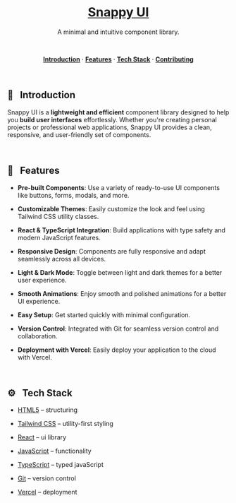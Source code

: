 <a href="https://snappy-ui-nu.vercel.app/">
  <h1 align="center">Snappy UI</h1>
</a>

<p align="center">
  A minimal and intuitive component library.
</p>

<br>

<p align="center">
  <a href="#introduction"><strong>Introduction</strong></a>
  ·&nbsp;<a href="#features"><strong>Features</strong></a>
  ·&nbsp;<a href="#tech-stack"><strong>Tech Stack</strong></a>
  ·&nbsp;<a href="#contributing"><strong>Contributing</strong></a>
</p>
<br>

## <a name="introduction">📌 &nbsp; Introduction</a>

Snappy UI is a **lightweight and efficient** component library designed to help you **build user interfaces** effortlessly. Whether you're creating personal projects or professional web applications, Snappy UI provides a clean, responsive, and user-friendly set of components.

<br>

## <a name="features">🚀 &nbsp; Features</a>

- **Pre-built Components**: Use a variety of ready-to-use UI components like buttons, forms, modals, and more.

- **Customizable Themes**: Easily customize the look and feel using Tailwind CSS utility classes.

- **React & TypeScript Integration**: Build applications with type safety and modern JavaScript features.

- **Responsive Design**: Components are fully responsive and adapt seamlessly across all devices.

- **Light & Dark Mode**: Toggle between light and dark themes for a better user experience.

- **Smooth Animations**: Enjoy smooth and polished animations for a better UI experience.

- **Easy Setup**: Get started quickly with minimal configuration.

- **Version Control**: Integrated with Git for seamless version control and collaboration.

- **Deployment with Vercel**: Easily deploy your application to the cloud with Vercel.

<br>

## <a name="tech-stack">⚙️ &nbsp; Tech Stack</a>

- [HTML5](https://developer.mozilla.org/en-US/docs/Web/HTML) – structuring

- [Tailwind CSS](https://tailwindcss.com/) – utility-first styling

- [React](https://reactjs.org/) – ui library

- [JavaScript](https://developer.mozilla.org/en-US/docs/Web/JavaScript) – functionality

- [TypeScript](https://www.typescriptlang.org/) – typed javaScript

- [Git](https://git-scm.com/) – version control

- [Vercel](https://vercel.com/) – deployment
